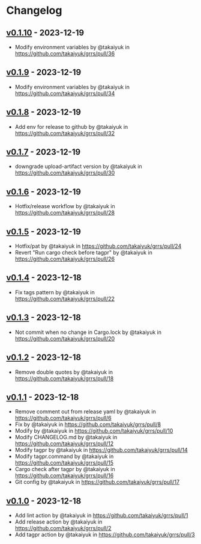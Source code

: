# Changelog

## [v0.1.10](https://github.com/takaiyuk/grrs/compare/v0.1.9...v0.1.10) - 2023-12-19
- Modify environment variables by @takaiyuk in https://github.com/takaiyuk/grrs/pull/36

## [v0.1.9](https://github.com/takaiyuk/grrs/compare/v0.1.8...v0.1.9) - 2023-12-19
- Modify environment variables by @takaiyuk in https://github.com/takaiyuk/grrs/pull/34

## [v0.1.8](https://github.com/takaiyuk/grrs/compare/v0.1.7...v0.1.8) - 2023-12-19
- Add env for release to github by @takaiyuk in https://github.com/takaiyuk/grrs/pull/32

## [v0.1.7](https://github.com/takaiyuk/grrs/compare/v0.1.6...v0.1.7) - 2023-12-19
- downgrade upload-artifact version by @takaiyuk in https://github.com/takaiyuk/grrs/pull/30

## [v0.1.6](https://github.com/takaiyuk/grrs/compare/v0.1.5...v0.1.6) - 2023-12-19
- Hotfix/release workflow by @takaiyuk in https://github.com/takaiyuk/grrs/pull/28

## [v0.1.5](https://github.com/takaiyuk/grrs/compare/v0.1.4...v0.1.5) - 2023-12-19
- Hotfix/pat by @takaiyuk in https://github.com/takaiyuk/grrs/pull/24
- Revert "Run cargo check before tagpr" by @takaiyuk in https://github.com/takaiyuk/grrs/pull/26

## [v0.1.4](https://github.com/takaiyuk/grrs/compare/v0.1.3...v0.1.4) - 2023-12-18
- Fix tags pattern by @takaiyuk in https://github.com/takaiyuk/grrs/pull/22

## [v0.1.3](https://github.com/takaiyuk/grrs/compare/v0.1.2...v0.1.3) - 2023-12-18
- Not commit when no change in Cargo.lock by @takaiyuk in https://github.com/takaiyuk/grrs/pull/20

## [v0.1.2](https://github.com/takaiyuk/grrs/compare/v0.1.1...v0.1.2) - 2023-12-18
- Remove double quotes by @takaiyuk in https://github.com/takaiyuk/grrs/pull/18

## [v0.1.1](https://github.com/takaiyuk/grrs/compare/v0.1.0...v0.1.1) - 2023-12-18
- Remove comment out from release yaml by @takaiyuk in https://github.com/takaiyuk/grrs/pull/6
- Fix by @takaiyuk in https://github.com/takaiyuk/grrs/pull/8
- Modify by @takaiyuk in https://github.com/takaiyuk/grrs/pull/10
- Modify CHANGELOG.md by @takaiyuk in https://github.com/takaiyuk/grrs/pull/12
- Modify tagpr by @takaiyuk in https://github.com/takaiyuk/grrs/pull/14
- Modify tagpr.command by @takaiyuk in https://github.com/takaiyuk/grrs/pull/15
- Cargo check after tagpr by @takaiyuk in https://github.com/takaiyuk/grrs/pull/16
- Git config by @takaiyuk in https://github.com/takaiyuk/grrs/pull/17

## [v0.1.0](https://github.com/takaiyuk/grrs/commits/v0.1.0) - 2023-12-18
- Add lint action by @takaiyuk in https://github.com/takaiyuk/grrs/pull/1
- Add release action by @takaiyuk in https://github.com/takaiyuk/grrs/pull/2
- Add tagpr action by @takaiyuk in https://github.com/takaiyuk/grrs/pull/3
